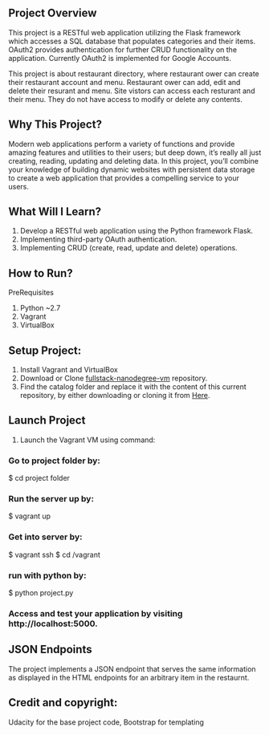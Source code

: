 ## Project Overview
This project is a RESTful web application utilizing the Flask framework which accesses a SQL database that populates categories and their items. OAuth2 provides authentication for further CRUD functionality on the application. Currently OAuth2 is implemented for Google Accounts.

This project is about restaurant directory, where restaurant ower can create their restaurant account and menu. Restaurant ower can add, edit and delete their resurant and menu. Site vistors can access each resturant and their menu. They do not have access to modify or delete any contents.

## Why This Project?
Modern web applications perform a variety of functions and provide amazing features and utilities to their users; but deep down, it’s really all just creating, reading, updating and deleting data. In this project, you’ll combine your knowledge of building dynamic websites with persistent data storage to create a web application that provides a compelling service to your users.

## What Will I Learn?
1.	Develop a RESTful web application using the Python framework Flask.
2.	Implementing third-party OAuth authentication.
3.	Implementing CRUD (create, read, update and delete) operations.

## How to Run?
PreRequisites
1.	Python ~2.7
2.	Vagrant
3.	VirtualBox

## Setup Project:
1.	Install Vagrant and VirtualBox
2. Download or Clone [fullstack-nanodegree-vm](https://github.com/udacity/fullstack-nanodegree-vm) repository.
3. Find the catalog folder and replace it with the content of this current repository, by either downloading or cloning it from
  [Here](https://github.com/dthinley/Projectcatalog).
  
## Launch Project
1.	Launch the Vagrant VM using command:
### Go to project folder by:
  $ cd project folder
### Run the server up by:
  $ vagrant up
### Get into server by:
  $ vagrant ssh
  $ cd /vagrant
### run with python by:
  $ python project.py
### Access and test your application by visiting http://localhost:5000.

## JSON Endpoints
The project implements a JSON endpoint that serves the same information as displayed in the HTML endpoints for an arbitrary item in the restaurnt.

## Credit and copyright: 
Udacity for the base project code, Bootstrap for templating
